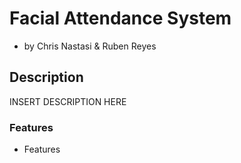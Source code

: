 # Facial Attendance System

- by Chris Nastasi & Ruben Reyes

## Description

INSERT DESCRIPTION HERE

### Features

- Features


